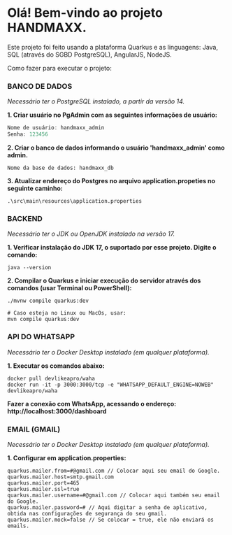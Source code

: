 <h1> Olá! Bem-vindo ao projeto HANDMAXX.</h1>

Este projeto foi feito usando a plataforma Quarkus e as linguagens: Java, SQL (através do SGBD PostgreSQL), AngularJS, NodeJS.

Como fazer para executar o projeto:

<h3>BANCO DE DADOS</h3>

*Necessário ter o PostgreSQL instalado, a partir da versão 14.*

**1. Criar usuário no PgAdmin com as seguintes informações de usuário:**

```java
Nome de usuário: handmaxx_admin
Senha: 123456
```
**2. Criar o banco de dados informando o usuário 'handmaxx_admin' como admin.**

```
Nome da base de dados: handmaxx_db
```

**3. Atualizar endereço do Postgres no arquivo application.propeties no seguinte caminho:**
```
.\src\main\resources\application.properties
```

<h3>BACKEND</h3>

*Necessário ter o JDK ou OpenJDK instalado na versão 17.*

**1. Verificar instalação do JDK 17, o suportado por esse projeto. Digite o comando:**

```
java --version
```
**2. Compilar o Quarkus e iniciar execução do servidor através dos comandos (usar Terminal ou PowerShell):**
```
./mvnw compile quarkus:dev

# Caso esteja no Linux ou MacOs, usar:
mvn compile quarkus:dev
```

<h3>API DO WHATSAPP</h3>

*Necessário ter o Docker Desktop instalado (em qualquer plataforma).*

**1. Executar os comandos abaixo:**

```
docker pull devlikeapro/waha
docker run -it -p 3000:3000/tcp -e "WHATSAPP_DEFAULT_ENGINE=NOWEB" devlikeapro/waha
```

**Fazer a conexão com WhatsApp, acessando o endereço: http://localhost:3000/dashboard**

<h3>EMAIL (GMAIL)</h3>

*Necessário ter o Docker Desktop instalado (em qualquer plataforma).*

**1. Configurar em application.properties:**

```
quarkus.mailer.from=#@gmail.com // Colocar aqui seu email do Google.
quarkus.mailer.host=smtp.gmail.com
quarkus.mailer.port=465
quarkus.mailer.ssl=true
quarkus.mailer.username=#@gmail.com // Colocar aqui também seu email do Google.
quarkus.mailer.password=# // Aqui digitar a senha de aplicativo, obtida nas configurações de segurança do seu gmail.
quarkus.mailer.mock=false // Se colocar = true, ele não enviará os emails.
```


